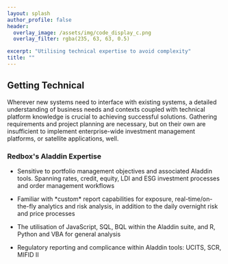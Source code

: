 ```yaml
---
layout: splash
author_profile: false
header:
  overlay_image: /assets/img/code_display_c.png
  overlay_filter: rgba(235, 63, 63, 0.5)

excerpt: "Utilising technical expertise to avoid complexity"
title: ""
---
```


## Getting Technical

Wherever new systems need to interface with existing systems, a detailed understanding of business needs and contexts coupled with technical platform knowledge is crucial to achieving successful solutions. Gathering requirements and project planning are necessary, but on their own are insufficient to implement enterprise-wide investment management platforms, or satellite applications, well.

### Redbox's Aladdin Expertise

<section class="info_panels" id="info_panels">
  <ul>
    <li>
      <p>Sensitive to portfolio management objectives and associated Aladdin tools. Spanning rates, credit, equity, LDI and ESG investment processes and order management workflows
      </p>
    </li>
    <li>
      <p>Familiar with *custom* report capabilities for exposure, real-time/on-the-fly analytics and risk analysis, in addition to the daily overnight risk and price processes
      </p>
    </li>
    <li>
      <p>The utilisation of JavaScript, SQL, BQL within the Aladdin suite, and R, Python and VBA for general analysis 
      </p>
    </li>
    <li>
      <p>Regulatory reporting and complicance within Aladdin tools: UCITS, SCR, MIFID II
      </p>
    </li>    
  </ul>
</section>